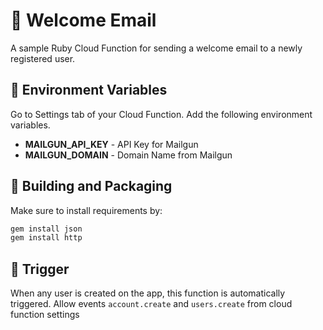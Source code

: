 # 📧 Welcome Email 
A sample Ruby Cloud Function for sending a welcome email to a newly registered user.

## 📝 Environment Variables
Go to Settings tab of your Cloud Function. Add the following environment variables.

* **MAILGUN_API_KEY** -  API Key for Mailgun
* **MAILGUN_DOMAIN** - Domain Name from Mailgun

## 🚀 Building and Packaging
Make sure to install requirements by:
```ruby
gem install json
gem install http
```

## 🎯 Trigger

When any user is created on the app, this function is automatically triggered. Allow events `account.create` and `users.create` from cloud function settings
